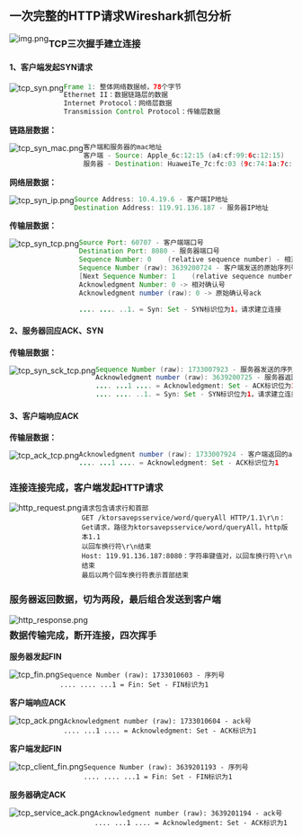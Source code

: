 ## 一次完整的HTTP请求Wireshark抓包分析

<img src="./images/tcp.png" alt="img.png" style="float:left">

### TCP三次握手建立连接

#### 1、客户端发起SYN请求

<img src="./images/tcp_syn.png" alt="tcp_syn.png" style="float:left">

```java
Frame 1: 整体网络数据帧，78个字节
Ethernet II：数据链路层的数据
Internet Protocol：网络层数据
Transmission Control Protocol：传输层数据
```

**链路层数据：**

<img src="./images/tcp_syn_mac.png" alt="tcp_syn_mac.png" style="float:left">

```java
客户端和服务器的mac地址
客户端 - Source: Apple_6c:12:15 (a4:cf:99:6c:12:15)
服务器 - Destination: HuaweiTe_7c:fc:03 (9c:74:1a:7c:fc:03)
```

**网络层数据：**

<img src="./images/tcp_syn_ip.png" alt="tcp_syn_ip.png" style="float:left">

```java
Source Address: 10.4.19.6 - 客户端IP地址
Destination Address: 119.91.136.187 - 服务器IP地址
```

**传输层数据：**

<img src="./images/tcp_syn_tcp.png" alt="tcp_syn_tcp.png" style="float:left">

```java
Source Port: 60707 - 客户端端口号
Destination Port: 8080 - 服务器端口号
Sequence Number: 0    (relative sequence number) - 相对序列号
Sequence Number (raw): 3639200724 - 客户端发送的原始序列号seq
[Next Sequence Number: 1    (relative sequence number)]：下一个相对的序列号
Acknowledgment Number: 0 -> 相对确认号
Acknowledgment number (raw): 0 -> 原始确认号ack

.... .... ..1. = Syn: Set - SYN标识位为1，请求建立连接
```

#### 2、服务器回应ACK、SYN

**传输层数据：**

<img src="./images/tcp_syn_sck_tcp.png" alt="tcp_syn_sck_tcp.png" style="float:left">

```java
Sequence Number (raw): 1733007923 - 服务器发送的序列号seq
Acknowledgment number (raw): 3639200725 - 服务器返回的ack = 客户端seq（3639200724） + 1
.... ...1 .... = Acknowledgment: Set - ACK标识位为1，确认收到请求
.... .... ..1. = Syn: Set - SYN标识位为1，请求建立连接
```

#### 3、客户端响应ACK

**传输层数据：**

<img src="./images/tcp_ack_tcp.png" alt="tcp_ack_tcp.png" style="float:left">

```java
Acknowledgment number (raw): 1733007924 - 客户端返回的ack = 服务器seq（1733007923） + 1
.... ...1 .... = Acknowledgment: Set - ACK标识位为1
```

### 连接连接完成，客户端发起HTTP请求

<img src="./images/http_request.png" alt="http_request.png" style="float:left">

    请求包含请求行和首部
    GET /ktorsavepsservice/word/queryAll HTTP/1.1\r\n：Get请求，路径为ktorsavepsservice/word/queryAll，http版本1.1
    以回车换行符\r\n结束
    Host: 119.91.136.187:8080：字符串键值对，以回车换行符\r\n结束
    最后以两个回车换行符表示首部结束

### 服务器返回数据，切为两段，最后组合发送到客户端

<img src="./images/http_response.png" alt="http_response.png" style="float:left">

```

```

### 数据传输完成，断开连接，四次挥手

**服务器发起FIN**

<img src="./images/tcp_fin.png" alt="tcp_fin.png" style="float:left">

    Sequence Number (raw): 1733010603 - 序列号
    .... .... ...1 = Fin: Set - FIN标识为1

**客户端响应ACK**

<img src="./images/tcp_ack.png" alt="tcp_ack.png" style="float:left">

```
Acknowledgment number (raw): 1733010604 - ack号
.... ...1 .... = Acknowledgment: Set - ACK标识为1
```

**客户端发起FIN**

<img src="./images/tcp_client_fin.png" alt="tcp_client_fin.png" style="float:left">

```
Sequence Number (raw): 3639201193 - 序列号
.... .... ...1 = Fin: Set - FIN标识为1
```

**服务器确定ACK**

<img src="./images/tcp_service_ack.png" alt="tcp_service_ack.png" style="float:left">

    Acknowledgment number (raw): 3639201194 - ack号
    .... ...1 .... = Acknowledgment: Set - ACK标识为1